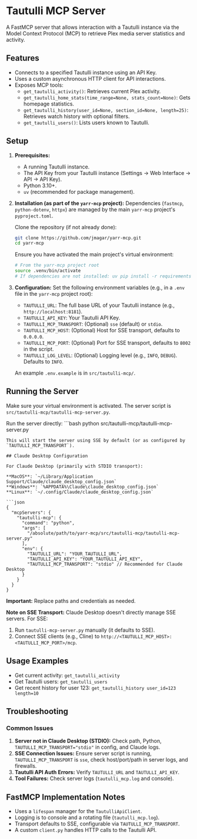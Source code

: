 # Tautulli MCP Server

A FastMCP server that allows interaction with a Tautulli instance via the Model Context Protocol (MCP) to retrieve Plex media server statistics and activity.

## Features

*   Connects to a specified Tautulli instance using an API Key.
*   Uses a custom asynchronous HTTP client for API interactions.
*   Exposes MCP tools:
    *   `get_tautulli_activity()`: Retrieves current Plex activity.
    *   `get_tautulli_home_stats(time_range=None, stats_count=None)`: Gets homepage statistics.
    *   `get_tautulli_history(user_id=None, section_id=None, length=25)`: Retrieves watch history with optional filters.
    *   `get_tautulli_users()`: Lists users known to Tautulli.

## Setup

1.  **Prerequisites:**
    *   A running Tautulli instance.
    *   The API Key from your Tautulli instance (Settings -> Web Interface -> API -> API Key).
    *   Python 3.10+.
    *   `uv` (recommended for package management).

2.  **Installation (as part of the `yarr-mcp` project):**
    Dependencies (`fastmcp`, `python-dotenv`, `httpx`) are managed by the main `yarr-mcp` project's `pyproject.toml`.
    
    Clone the repository (if not already done):
    ```bash
    git clone https://github.com/jmagar/yarr-mcp.git
    cd yarr-mcp
    ```

    Ensure you have activated the main project's virtual environment:
    ```bash
    # From the yarr-mcp project root
    source .venv/bin/activate
    # If dependencies are not installed: uv pip install -r requirements.txt (or similar)
    ```

3.  **Configuration:**
    Set the following environment variables (e.g., in a `.env` file in the `yarr-mcp` project root):
    *   `TAUTULLI_URL`: The full base URL of your Tautulli instance (e.g., `http://localhost:8181`).
    *   `TAUTULLI_API_KEY`: Your Tautulli API Key.
    *   `TAUTULLI_MCP_TRANSPORT`: (Optional) `sse` (default) or `stdio`.
    *   `TAUTULLI_MCP_HOST`: (Optional) Host for SSE transport, defaults to `0.0.0.0`.
    *   `TAUTULLI_MCP_PORT`: (Optional) Port for SSE transport, defaults to `8002` in the script.
    *   `TAUTULLI_LOG_LEVEL`: (Optional) Logging level (e.g., `INFO`, `DEBUG`). Defaults to `INFO`.

    An example `.env.example` is in `src/tautulli-mcp/`.

## Running the Server

Make sure your virtual environment is activated. The server script is `src/tautulli-mcp/tautulli-mcp-server.py`.

Run the server directly:
    ```bash
python src/tautulli-mcp/tautulli-mcp-server.py
```
This will start the server using SSE by default (or as configured by `TAUTULLI_MCP_TRANSPORT`).

## Claude Desktop Configuration

For Claude Desktop (primarily with STDIO transport):

**MacOS**: `~/Library/Application Support/Claude/claude_desktop_config.json`  
**Windows**: `%APPDATA%\Claude\claude_desktop_config.json`  
**Linux**: `~/.config/Claude/claude_desktop_config.json`

```json
{
  "mcpServers": {
    "tautulli-mcp": {
      "command": "python",
      "args": [
        "/absolute/path/to/yarr-mcp/src/tautulli-mcp/tautulli-mcp-server.py"
      ],
      "env": {
        "TAUTULLI_URL": "YOUR_TAUTULLI_URL",
        "TAUTULLI_API_KEY": "YOUR_TAUTULLI_API_KEY",
        "TAUTULLI_MCP_TRANSPORT": "stdio" // Recommended for Claude Desktop
      }
    }
  }
}
```
**Important:** Replace paths and credentials as needed.

**Note on SSE Transport:**
Claude Desktop doesn't directly manage SSE servers. For SSE:
1.  Run `tautulli-mcp-server.py` manually (it defaults to SSE).
2.  Connect SSE clients (e.g., Cline) to `http://<TAUTULLI_MCP_HOST>:<TAUTULLI_MCP_PORT>/mcp`.

## Usage Examples
*   Get current activity: `get_tautulli_activity`
*   Get Tautulli users: `get_tautulli_users`
*   Get recent history for user 123: `get_tautulli_history user_id=123 length=10`

## Troubleshooting

### Common Issues
1.  **Server not in Claude Desktop (STDIO):** Check path, Python, `TAUTULLI_MCP_TRANSPORT="stdio"` in config, and Claude logs.
2.  **SSE Connection Issues:** Ensure server script is running, `TAUTULLI_MCP_TRANSPORT` is `sse`, check host/port/path in server logs, and firewalls.
3.  **Tautulli API Auth Errors:** Verify `TAUTULLI_URL` and `TAUTULLI_API_KEY`.
4.  **Tool Failures:** Check server logs (`tautulli_mcp.log` and console).

## FastMCP Implementation Notes
*   Uses a `lifespan` manager for the `TautulliApiClient`.
*   Logging is to console and a rotating file (`tautulli_mcp.log`).
*   Transport defaults to SSE, configurable via `TAUTULLI_MCP_TRANSPORT`.
*   A custom `client.py` handles HTTP calls to the Tautulli API. 